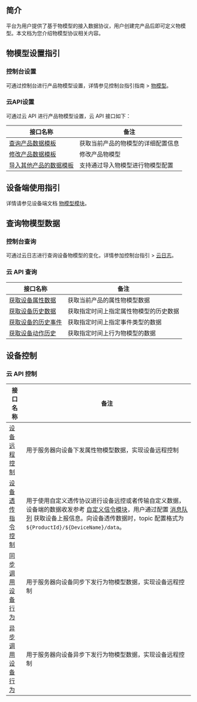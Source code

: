 ## 简介

平台为用户提供了基于物模型的接入数据协议，用户创建完产品后即可定义物模型。本文档为您介绍物模型协议相关内容。  



## 物模型设置指引

### 控制台设置

可通过控制台进行产品物模型设置，详情参见控制台指引指南 > [物模型](https://cloud.tencent.com/document/product/1131/52742)。

### 云API设置

可通过云 API 进行产品物模型设置，云 API 接口如下：

| 接口名称                                                     | 备注                               |
| ------------------------------------------------------------ | ---------------------------------- |
| [查询产品数据模板](https://cloud.tencent.com/document/product/1131/77439) | 获取当前产品的物模型的详细配置信息 |
| [修改产品数据模板](https://cloud.tencent.com/document/product/1131/77437) | 修改产品物模型                     |
| [导入其他产品的数据模板](https://cloud.tencent.com/document/product/1131/77438) | 支持通过导入物模型进行物模型配置   |



## 设备端使用指引

详情请参见设备端文档 [物模型模块](https://cloud.tencent.com/document/product/1131/52958)。



## 查询物模型数据

### 控制台查询

可通过云日志进行查询设备物模型的变化，详情参加控制台指引 > [云日志](https://cloud.tencent.com/document/product/1131/52739)。



### 云 API 查询

| 接口名称                                                     | 备注                                   |
| ------------------------------------------------------------ | -------------------------------------- |
| [获取设备属性数据](https://cloud.tencent.com/document/product/1131/77460) | 获取当前产品的属性物模型数据           |
| [获取设备历史数据](https://cloud.tencent.com/document/product/1131/77459) | 获取指定时间上指定属性物模型的历史数据 |
| [获取设备的历史事件](https://cloud.tencent.com/document/product/1131/77458) | 获取指定时间上指定事件类型的数据       |
| [获取设备动作历史](https://cloud.tencent.com/document/product/1131/77462) | 获取指定时间上行为物模型的数据         |



## 设备控制

### 云 API 控制

| 接口名称                                                     | 备注                                                         |
| ------------------------------------------------------------ | ------------------------------------------------------------ |
| [设备远程控制](https://cloud.tencent.com/document/product/1131/77431) | 用于服务器向设备下发属性物模型数据，实现设备远程控制         |
| [设备透传指令控制](https://cloud.tencent.com/document/product/1131/77425) | 用于使用自定义透传协议进行设备远控或者传输自定义数据，设备端的数据收发参考 [自定义信令模块](https://cloud.tencent.com/document/product/1131/57279)，用户通过配置 [消息队列](https://cloud.tencent.com/document/product/1131/52738) 获取设备上报信息。向设备透传数据时，topic 配置格式为 `${ProductId}/${DeviceName}/data`。 |
| [同步调用设备行为](https://cloud.tencent.com/document/product/1131/76630) | 用于服务器向设备同步下发行为物模型数据，实现设备远程控制     |
| [异步调用设备行为](https://cloud.tencent.com/document/product/1131/76631) | 用于服务器向设备异步下发行为物模型数据，实现设备远程控制     |


